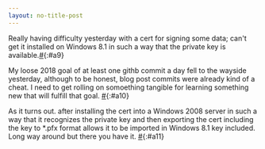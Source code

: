 ```yaml
---
layout: no-title-post
---
```

Really having difficulty yesterday with a cert for signing some data; can't get it installed on Windows 8.1 in such a way that the private key is available.[#](#a9){:#a9}

My loose 2018 goal of at least one githb commit a day fell to the wayside yesterday, although to be honest, blog post commits were already kind of a cheat. I need to get rolling on somoething tangible for learning something new that will fulfill that goal. [#](#a10){:#a10}

As it turns out. after installing the cert into a Windows 2008 server in such a way that it recognizes the private key and then exporting the cert including the key to *.pfx format allows it to be imported in Windows 8.1 key included. Long way around but there you have it. [#](#a11){:#a11}

